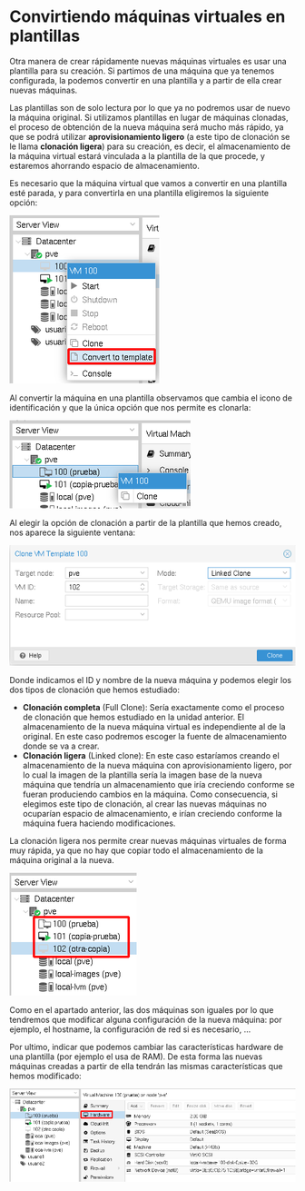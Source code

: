 # Convirtiendo máquinas virtuales en plantillas

Otra manera de crear rápidamente nuevas máquinas virtuales es usar una plantilla para su creación. Si partimos de una máquina que ya tenemos configurada, la podemos convertir en una plantilla y a partir de ella crear nuevas máquinas.

Las plantillas son de solo lectura por lo que ya no podremos usar de nuevo la máquina original. Si utilizamos plantillas en lugar de máquinas clonadas, el proceso de obtención de la nueva máquina será mucho más rápido, ya que se podrá utilizar **aprovisionamiento ligero** (a este tipo de clonación se le llama **clonación ligera**) para su creación, es decir, el almacenamiento de la máquina virtual estará vinculada a la plantilla de la que procede, y estaremos ahorrando espacio de almacenamiento.

Es necesario que la máquina virtual que vamos a convertir en una plantilla esté parada, y para convertirla en una plantilla eligiremos la siguiente opción:

![plantilla](img/plantilla1.png)

Al convertir la máquina en una plantilla observamos que cambia el icono de identificación y que la única opción que nos permite es clonarla:

![plantilla](img/plantilla2.png)

Al elegir la opción de clonación a partir de la plantilla que hemos creado, nos aparece la siguiente ventana:

![plantilla](img/plantilla3.png)

Donde indicamos el ID y nombre de la nueva máquina y podemos elegir los dos tipos de clonación que hemos estudiado:

* **Clonación completa** (Full Clone): Sería exactamente como el proceso de clonación que hemos estudiado en la unidad anterior. El almacenamiento de la nueva máquina virtual es independiente al de la original. En este caso podremos escoger la fuente de almacenamiento donde se va  a crear.
* **Clonación ligera** (Linked clone): En este caso estaríamos creando el almacenamiento de la nueva máquina con aprovisionamiento ligero, por lo cual la imagen de la plantilla sería la imagen base de la nueva máquina que tendría un almacenamiento que iría creciendo conforme se fueran produciendo cambios en la máquina. Como consecuencia, si elegimos este tipo de clonación, al crear las nuevas máquinas no ocuparían espacio de almacenamiento, e irían creciendo conforme la máquina fuera haciendo modificaciones.

La clonación ligera nos permite crear nuevas máquinas virtuales de forma muy rápida, ya que no hay que copiar todo el almacenamiento de la máquina original a la nueva.

![plantilla](img/plantilla4.png)

Como en el apartado anterior, las dos máquinas son iguales por lo que tendremos que modificar alguna configuración de la nueva máquina: por ejemplo, el hostname, la configuración de red si es necesario, ...

Por ultimo, indicar que podemos cambiar las características hardware de una plantilla (por ejemplo el usa de RAM). De esta forma las nuevas máquinas creadas a partir de ella tendrán las mismas características que hemos modificado:  

![plantilla](img/plantilla5.png)



